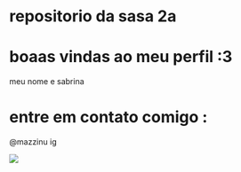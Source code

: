 # repositorio da sasa 2a

# boaas vindas ao meu perfil :3

meu nome e sabrina

# entre em contato comigo :

@mazzinu ig

![](https://i.giphy.com/media/v1.Y2lkPTc5MGI3NjExcHhocW00bWI3aGhndHNlc2o2NzI0a25ieHVjcTczd3VpbDRqZGZ2MiZlcD12MV9pbnRlcm5hbF9naWZfYnlfaWQmY3Q9cw/pcvReLC6QFpUW06VlC/giphy.gif)

